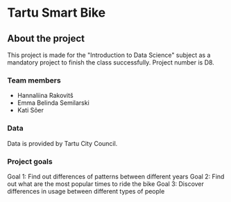 # Tartu Smart Bike

## About the project 
This project is made for the "Introduction to Data Science" subject as a mandatory project to finish the class successfully.
Project number is D8.

### Team members
* Hannaliina Rakovitš
* Emma Belinda Semilarski
* Kati Sõer

### Data
Data is provided by Tartu City Council.

### Project goals
Goal 1: Find out differences of patterns between different years
Goal 2: Find out what are the most popular times to ride the bike
Goal 3: Discover differences in usage between different types of people
